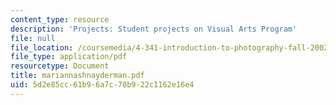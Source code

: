 ```yaml
---
content_type: resource
description: 'Projects: Student projects on Visual Arts Program'
file: null
file_location: /coursemedia/4-341-introduction-to-photography-fall-2002/5d2e85cc61b96a7c70b922c1162e16e4_mariannashnayderman.pdf
file_type: application/pdf
resourcetype: Document
title: mariannashnayderman.pdf
uid: 5d2e85cc-61b9-6a7c-70b9-22c1162e16e4
---
```

